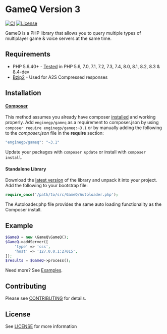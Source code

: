 # GameQ Version 3
[![CI](https://github.com/EngineGPDev/GameQ/actions/workflows/Tests.yml/badge.svg)](https://github.com/EngineGPDev/GameQ/actions/workflows/Tests.yml)
[![License](https://img.shields.io/badge/license-LGPL-blue.svg?style=flat)](https://packagist.org/packages/austinb/gameq)

GameQ is a PHP library that allows you to query multiple types of multiplayer game & voice servers at the same time.

## Requirements
* PHP 5.6.40+ - [Tested](https://github.com/EngineGPDev/GameQ/actions/workflows/Tests.yml) in PHP 5.6, 7.0, 7.1, 7.2, 7.3, 7.4, 8.0, 8.1, 8.2, 8.3 & 8.4-dev
* [Bzip2](http://www.php.net/manual/en/book.bzip2.php) - Used for A2S Compressed responses

## Installation
#### [Composer](https://getcomposer.org/)
This method assumes you already have composer [installed](https://getcomposer.org/doc/00-intro.md) and working properly. Add `enginegp/gameq` as a requirement to composer.json by using `composer require enginegp/gameq:~3.1` or by manually adding the following to the *composer.json* file in the **require** section:

```javascript
"enginegp/gameq": "~3.1"
```

Update your packages with `composer update` or install with `composer install`.

#### Standalone Library
Download the [latest version](https://github.com/Austinb/GameQ/releases) of the library and unpack it into your project.  Add the following to your bootstrap file:
```php
require_once('/path/to/src/GameQ/Autoloader.php');
```
The Autoloader.php file provides the same auto loading functionality as the Composer install.

## Example
```php
$GameQ = new \GameQ\GameQ();
$GameQ->addServer([
    'type' => 'css',
    'host' => '127.0.0.1:27015',
]);
$results = $GameQ->process();
```
Need more?  See [Examples](https://github.com/Austinb/GameQ/wiki/Examples-v3).

## Contributing 
 
Please see [CONTRIBUTING](CONTRIBUTING.md) for details.

## License
See [LICENSE](LICENSE.lgpl) for more information
